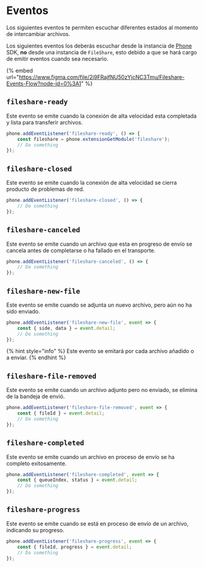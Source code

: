 # Eventos

Los siguientes eventos te permiten escuchar diferentes estados al momento de intercambiar archivos.

Los siguientes eventos los deberás escuchar desde la instancia de [Phone](../phone.md) SDK, **no** desde una instancia de `FileShare`, esto debido a que se hará cargo de emitir eventos cuando sea necesario.

{% embed url="https://www.figma.com/file/2i9FRajfNU50zYjcNC3Tmu/Fileshare-Events-Flow?node-id=0%3A1" %}

## `fileshare-ready`

Este evento se emite cuando la conexión de alta velocidad esta completada y lista para transferir archivos.

```javascript
phone.addEventListener('fileshare-ready', () => {
    const fileshare = phone.extensionGetModule('fileshare');
    // Do something
});
```

## `fileshare-closed`

Este evento se emite cuando la conexión de alta velocidad se cierra producto de problemas de red.

```javascript
phone.addEventListener('fileshare-closed', () => {
    // Do something
});
```

## `fileshare-canceled`

Este evento se emite cuando un archivo que esta en progreso de envío se cancela antes de completarse o ha fallado en el transporte.

```javascript
phone.addEventListener('fileshare-canceled', () => {
    // Do something
});
```

## `fileshare-new-file`

Este evento se emite cuando se adjunta un nuevo archivo, pero aún no ha sido enviado.

```javascript
phone.addEventListener('fileshare-new-file', event => {
    const { side, data } = event.detail;
    // Do something
});
```

{% hint style="info" %}
Este evento se emitará por cada archivo añadido o a enviar.
{% endhint %}

## `fileshare-file-removed`

Este evento se emite cuando un archivo adjunto pero no enviado, se elimina de la bandeja de envió.

```javascript
phone.addEventListener('fileshare-file-removed', event => {
    const { fileId } = event.detail;
    // Do something
});
```

## `fileshare-completed`

Este evento se emite cuando un archivo en proceso de envío se ha completo exitosamente.

```javascript
phone.addEventListener('fileshare-completed', event => {
    const { queueIndex, status } = event.detail;
    // Do something
});
```

## `fileshare-progress`

Este evento se emite cuando se está en proceso de envío de un archivo, indicando su progreso.

```javascript
phone.addEventListener('fileshare-progress', event => {
    const { fileId, progress } = event.detail;
    // Do something
});
```

